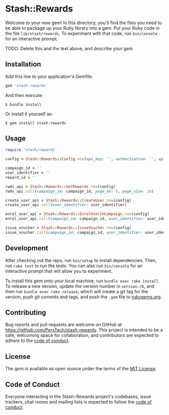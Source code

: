 # Stash::Rewards

Welcome to your new gem! In this directory, you'll find the files you need to be able to package up your Ruby library into a gem. Put your Ruby code in the file `lib/stash/rewards`. To experiment with that code, run `bin/console` for an interactive prompt.

TODO: Delete this and the text above, and describe your gem

## Installation

Add this line to your application's Gemfile:

```ruby
gem 'stash-rewards'
```

And then execute:

    $ bundle install

Or install it yourself as:

    $ gem install stash-rewards

## Usage

```ruby
require 'stash/rewards'

config = Stash::Rewards::Config.new(api_key: '', authorization: '', api_domain: '')

campaign_id = ''
user_identifier = ''
reward_id = ''

rwds_api = Stash::Rewards::GetRewards.new(config)
rwds_api.call(campaign_id: campaign_id, page_no: 0, page_size: 10)

create_user_api = Stash::Rewards::CreateUser.new(config)
create_user_api.call(user_identifier: user_identifier)

enrol_user_api = Stash::Rewards::EnrolUserInCampaign.new(config)
enrol_user_api.call(campaign_id: campaign_id, user_identifier: user_identifier)

issue_voucher = Stash::Rewards::IssueVoucher.new(config)
issue_voucher.call(campaign_id: campaign_id, user_identifier: user_identifier, reward_id: reward_id)
```

## Development

After checking out the repo, run `bin/setup` to install dependencies. Then, run `rake test` to run the tests. You can also run `bin/console` for an interactive prompt that will allow you to experiment.

To install this gem onto your local machine, run `bundle exec rake install`. To release a new version, update the version number in `version.rb`, and then run `bundle exec rake release`, which will create a git tag for the version, push git commits and tags, and push the `.gem` file to [rubygems.org](https://rubygems.org).

## Contributing

Bug reports and pull requests are welcome on GitHub at https://github.com/PerxTech/stash-rewards. This project is intended to be a safe, welcoming space for collaboration, and contributors are expected to adhere to the [code of conduct](https://github.com/PerxTech/stash-rewards/blob/master/CODE_OF_CONDUCT.md).


## License

The gem is available as open source under the terms of the [MIT License](https://opensource.org/licenses/MIT).

## Code of Conduct

Everyone interacting in the Stash::Rewards project's codebases, issue trackers, chat rooms and mailing lists is expected to follow the [code of conduct](https://github.com/PerxTech/stash-rewards/blob/master/CODE_OF_CONDUCT.md).
